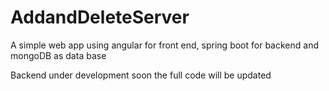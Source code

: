 # AddandDeleteServer
A simple web app using angular for front end, spring boot for backend and mongoDB as data base

Backend under development soon the full code will be updated
